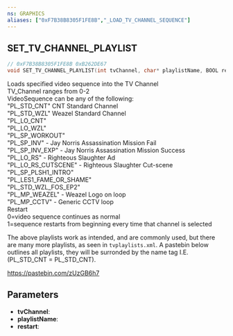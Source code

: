 ```yaml
---
ns: GRAPHICS
aliases: ["0xF7B38B8305F1FE8B","_LOAD_TV_CHANNEL_SEQUENCE"]
---
```

## SET_TV_CHANNEL_PLAYLIST

```c
// 0xF7B38B8305F1FE8B 0xB262DE67
void SET_TV_CHANNEL_PLAYLIST(int tvChannel, char* playlistName, BOOL restart);
```


Loads specified video sequence into the TV Channel  
TV_Channel ranges from 0-2  
VideoSequence can be any of the following:  
"PL_STD_CNT" CNT Standard Channel  
"PL_STD_WZL" Weazel Standard Channel  
"PL_LO_CNT"   
"PL_LO_WZL"   
"PL_SP_WORKOUT"  
"PL_SP_INV" - Jay Norris Assassination Mission Fail   
"PL_SP_INV_EXP" - Jay Norris Assassination Mission Success  
"PL_LO_RS" - Righteous Slaughter Ad  
"PL_LO_RS_CUTSCENE" - Righteous Slaughter Cut-scene  
"PL_SP_PLSH1_INTRO"   
"PL_LES1_FAME_OR_SHAME"  
"PL_STD_WZL_FOS_EP2"  
"PL_MP_WEAZEL" - Weazel Logo on loop  
"PL_MP_CCTV" - Generic CCTV loop  
Restart   
0=video sequence continues as normal  
1=sequence restarts from beginning every time that channel is selected  


The above playlists work as intended, and are commonly used, but there are many more playlists, as seen in `tvplaylists.xml`. A pastebin below outlines all playlists, they will be surronded by the name tag I.E. (<Name>PL_STD_CNT</Name> = PL_STD_CNT).

https://pastebin.com/zUzGB6h7

## Parameters
* **tvChannel**: 
* **playlistName**: 
* **restart**: 

